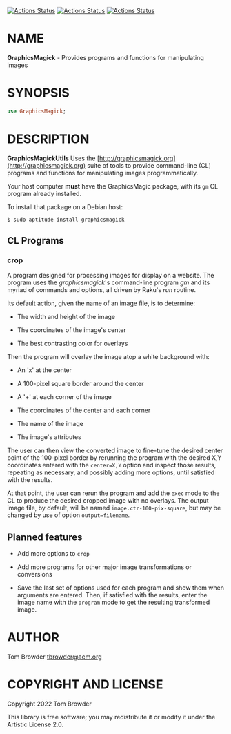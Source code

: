 [![Actions Status](https://github.com/tbrowder/GraphicsMagick/actions/workflows/linux.yml/badge.svg)](https://github.com/tbrowder/GraphicsMagick/actions) [![Actions Status](https://github.com/tbrowder/GraphicsMagick/actions/workflows/macos.yml/badge.svg)](https://github.com/tbrowder/GraphicsMagick/actions) [![Actions Status](https://github.com/tbrowder/GraphicsMagick/actions/workflows/windows.yml/badge.svg)](https://github.com/tbrowder/GraphicsMagick/actions)

NAME
====

**GraphicsMagick** - Provides programs and functions for manipulating images

SYNOPSIS
========

```raku
use GraphicsMagick;
```

DESCRIPTION
===========

**GraphicsMagickUtils** Uses the [http://graphicsmagick.org](http://graphicsmagick.org) suite of tools to provide command-line (CL) programs and functions for manipulating images programmatically.

Your host computer **must** have the GraphicsMagic package, with its `gm` CL program already installed.

To install that package on a Debian host:

    $ sudo aptitude install graphicsmagick

CL Programs
-----------

### **crop**

A program designed for processing images for display on a website. The program uses the *graphicsmagick*'s command-line program *gm* and its myriad of commands and options, all driven by Raku's *run* routine.

Its default action, given the name of an image file, is to determine:

  * The width and height of the image

  * The coordinates of the image's center

  * The best contrasting color for overlays

Then the program will overlay the image atop a white background with:

  * An 'x' at the center

  * A 100-pixel square border around the center

  * A '+' at each corner of the image

  * The coordinates of the center and each corner

  * The name of the image

  * The image's attributes 

The user can then view the converted image to fine-tune the desired center point of the 100-pixel border by rerunning the program with the desired X,Y coordinates entered with the `center=X,Y` option and inspect those results, repeating as necessary, and possibly adding more options, until satisfied with the results.

At that point, the user can rerun the program and add the `exec` mode to the CL to produce the desired cropped image with no overlays. The output image file, by default, will be named `image.ctr-100-pix-square`, but may be changed by use of option `output=filename`.

Planned features
----------------

  * Add more options to `crop`

  * Add more programs for other major image transformations or conversions

  * Save the last set of options used for each program and show them when arguments are entered. Then, if satisfied with the results, enter the image name with the `program` mode to get the resulting transformed image.

AUTHOR
======

Tom Browder <tbrowder@acm.org>

COPYRIGHT AND LICENSE
=====================

Copyright 2022 Tom Browder

This library is free software; you may redistribute it or modify it under the Artistic License 2.0.

